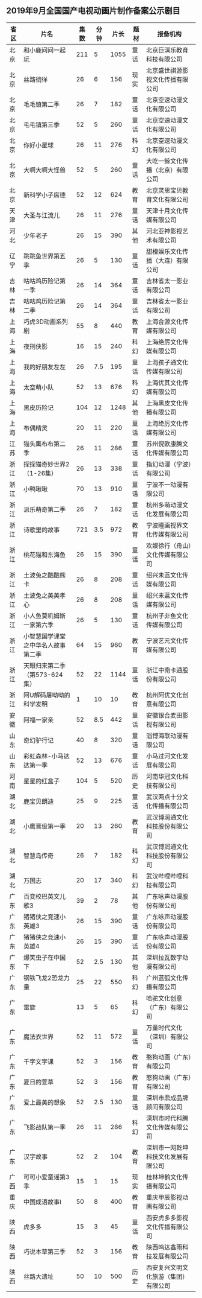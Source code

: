 ## 2019年9月全国国产电视动画片制作备案公示剧目
 省区 | 片名 | 集数 | 分钟 | 片长 | 题材 | 报备机构 
---|---|---|---|---|---|---
 北京 | 和小鹿问问一起玩 | 211 | 5 | 1055 | 童话 | 北京巨淇乐教育科技有限公司 
 北京 | 丝路徜徉 | 26 | 6 | 156 | 现实 | 北京盛世祺源影视文化传播有限公司 
 北京 | 毛毛镇第二季 | 26 | 7 | 182 | 童话 | 北京空速动漫文化有限公司 
 北京 | 毛毛镇第三季 | 52 | 5 | 260 | 童话 | 北京空速动漫文化有限公司 
 北京 | 你好小星球 | 26 | 11 | 276 | 科幻 | 北京空速动漫文化有限公司 
 北京 | 大啊大啊大怪兽 | 52 | 5 | 260 | 童话 | 大吃一鲸文化传播（北京）有限公司 
 北京 | 新科学小子席德 | 52 | 12 | 624 | 教育 | 北京灵思宝贝教育文化有限公司 
 天津 | 大圣与江流儿 | 26 | 11 | 276 | 童话 | 天津十月文化传媒有限公司 
 河北 | 少年老子 | 26 | 15 | 390 | 其他 | 河北亚神影视艺术有限公司 
 辽宁 | 跳跳鱼世界第五季 | 26 | 5 | 130 | 童话 | 甜橙娱乐文化传播（大连）有限公司 
 吉林 | 咕咕鸡历险记第一季 | 26 | 14 | 364 | 童话 | 吉林省太一影业有限公司 
 吉林 | 咕咕鸡历险记第二季 | 26 | 14 | 364 | 童话 | 吉林省太一影业有限公司 
 上海 | 巧虎3D动画系列剧 | 55 | 8 | 440 | 教育 | 上海合源文化传媒有限公司 
 上海 | 夜刑侠影 | 16 | 15 | 240 | 科幻 | 上海绝厉文化传媒有限公司 
 上海 | 我的好朋友左左 | 26 | 7.5 | 195 | 童话 | 上海孩子通文化传媒有限公司 
 上海 | 太空萌小队 | 52 | 13 | 676 | 科幻 | 上海优其文化传媒有限公司 
 上海 | 黑皮历险记 | 104 | 12 | 1248 | 其他 | 上海黑皮文化传播有限公司 
 上海 | 布偶精灵 | 20 | 11 | 220 | 童话 | 上海绝厉文化传媒有限公司 
 江苏 | 猫头鹰布布第二季 | 26 | 11 | 286 | 童话 | 苏州倪欧康腾文化传媒有限公司 
 浙江 | 探探猫奇妙世界2（1-26集） | 26 | 13 | 338 | 童话 | 指幻动漫（宁波）有限公司 
 浙江 | 小鸭啾啾 | 70 | 13 | 910 | 童话 | 宁波不一动漫有限公司 
 浙江 | 派乐萌奇第二季 | 26 | 7 | 182 | 童话 | 杭州多萌动漫文化发展有限公司 
 浙江 | 诗歌里的故事 | 721 | 3.5 | 972 | 教育 | 宁波瞳画视界文化传媒有限公司 
 浙江 | 桃花猫和东海鱼 | 26 | 15 | 390 | 童话 | 欢娱徐行（舟山）文化传媒有限公司 
 浙江 | 土波兔之酷酷熊卡 | 26 | 8 | 208 | 童话 | 绍兴未蓝文化传媒有限公司 
 浙江 | 土波兔之美美孝心 | 26 | 8 | 208 | 童话 | 绍兴未蓝文化传媒有限公司 
 浙江 | 小人鱼莫叽姆斯一家第六季 | 26 | 5 | 130 | 童话 | 杭州子非鱼文化传媒有限公司 
 浙江 | 小智慧国学课堂之中华名人故事第二季 | 64 | 15 | 960 | 教育 | 宁波艺元文化传媒有限公司 
 浙江 | 天眼归来第二季（第573-624集） | 52 | 22 | 1144 | 童话 | 浙江中南卡通股份有限公司 
 浙江 | 阿U解码屠呦呦的科学发明 | 1 | 10 | 10 | 教育 | 杭州阿优文化创意有限公司 
 安徽 | 阿福一家亲 | 52 | 8.5 | 442 | 童话 | 安徽银合麦田影视有限公司 
 山东 | 奇幻驴行记 | 40 | 8 | 320 | 童话 | 淄博海联动漫有限公司 
 山东 | 彩虹森林-小马达达第一季 | 52 | 13 | 676 | 童话 | 小马过河文化发展有限公司 
 河南 | 星星的红盒子 | 104 | 5 | 520 | 历史 | 河南华冠文化科技有限公司 
 湖北 | 鹿宝贝朗迪 | 25 | 9 | 225 | 童话 | 武汉两点十分文化传播有限公司 
 湖北 | 小鹰晋级第一季 | 20 | 13 | 260 | 教育 | 武汉博润通文化科技股份有限公司 
 湖北 | 智慧岛传奇 | 26 | 7 | 182 | 科幻 | 武汉博润通文化科技股份有限公司 
 湖北 | 万国志 | 20 | 17 | 340 | 科幻 | 武汉哔哩哔哩科技有限公司 
 广东 | 百变校巴英文儿歌3 | 39 | 2 | 78 | 其他 | 广东咏声动漫股份有限公司 
 广东 | 猪猪侠之竞速小英雄3 | 26 | 15 | 390 | 童话 | 广东咏声动漫股份有限公司 
 广东 | 猪猪侠之竞速小英雄4 | 26 | 15 | 390 | 童话 | 广东咏声动漫股份有限公司 
 广东 | 爆笑虫子在中国下 | 52 | 2.5 | 130 | 其他 | 深圳拉瓦数字动漫有限公司 
 广东 | 钢铁飞龙2恐龙力量 | 25 | 22 | 550 | 科幻 | 广州蓝弧文化传播有限公司 
 广东 | 雷旋 | 13 | 5 | 65 | 科幻 | 哈驼文化创意（广东）有限公司 
 广东 | 魔法衣世界 | 52 | 11 | 572 | 童话 | 万童时代文化（深圳）有限公司 
 广东 | 千字文字课 | 52 | 3 | 156 | 教育 | 憨狗动画（广东）有限公司 
 广东 | 夏日的萱草 | 52 | 3 | 156 | 教育 | 憨狗动画（广东）有限公司 
 广东 | 爱上最美的想象 | 52 | 2.5 | 130 | 童话 | 深圳市鼎成品牌顾问有限公司 
 广东 | 飞影战队第一季 | 26 | 11 | 286 | 科幻 | 深圳市时代科腾文化传媒有限公司 
 广东 | 汉字故事 | 52 | 2 | 104 | 教育 | 深圳市一网乾坤科技文化发展有限公司 
 广西 | 可可小爱童谣第3季 | 15 | 1 | 15 | 现实 | 桂林坤鹤文化传播有限公司 
 重庆 | 中国成语故事I | 50 | 8 | 400 | 教育 | 重庆甲辰影视动画有限公司 
 陕西 | 虎多多 | 15 | 3 | 45 | 童话 | 西安虎多多影视文化传播有限公司 
 陕西 | 巧说本草第三季 | 52 | 3 | 156 | 教育 | 陕西鸣达鑫雨科技发展有限公司 
 陕西 | 丝路大遗址 | 50 | 10 | 500 | 历史 | 西安复兴文明文化旅游（集团）有限公司 

